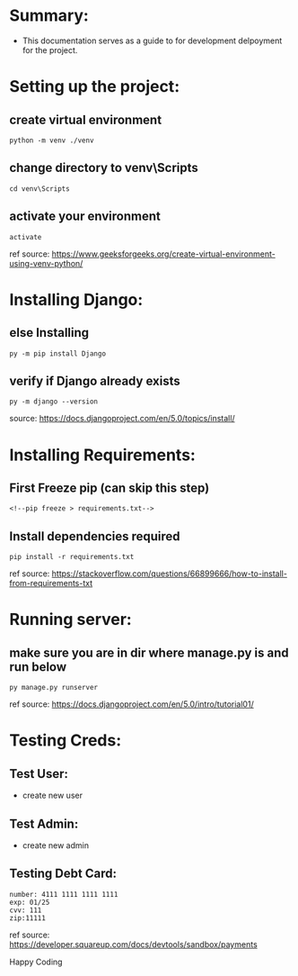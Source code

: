 # Summary:
- This documentation serves as a guide to for development delpoyment for the project.

# Setting up the project:

## create virtual environment
    python -m venv ./venv
## change directory to venv\Scripts
    cd venv\Scripts
## activate your environment
    activate

ref source: https://www.geeksforgeeks.org/create-virtual-environment-using-venv-python/   

# Installing Django:

## else Installing
    py -m pip install Django

## verify if Django already exists
    py -m django --version

source: https://docs.djangoproject.com/en/5.0/topics/install/

# Installing Requirements:

## First Freeze pip (can skip this step)
    <!--pip freeze > requirements.txt-->

## Install dependencies required
    pip install -r requirements.txt

ref source: https://stackoverflow.com/questions/66899666/how-to-install-from-requirements-txt

# Running server:

## make sure you are in dir where manage.py is and run below
    py manage.py runserver
ref source: https://docs.djangoproject.com/en/5.0/intro/tutorial01/

# Testing Creds:

## Test User:
- create new user

## Test Admin:
- create new admin

## Testing Debt Card: 
    number: 4111 1111 1111 1111
    exp: 01/25
    cvv: 111
    zip:11111
ref source: https://developer.squareup.com/docs/devtools/sandbox/payments

Happy Coding
